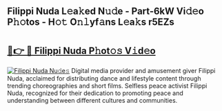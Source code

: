 ## Filippi Nuda L𝚎a𝚔ed N𝚞𝚍e - Part-6kW Vi𝚍𝚎o P𝚑𝚘tos - H𝚘𝚝 O𝚗𝚕yf𝚊ns L𝚎a𝚔s r5EZs

# <h2><a href="http://kf1320.oniu.top/?m=Filippi+Nuda">🔗👉 🔴 Filippi Nuda P𝚑ot𝚘𝚜 V𝚒d𝚎o</a></h2>

[![Filippi Nuda Nu𝚍e𝚜](https://i.imgur.com/0qMVB7G.gif)](http://kf1320.oniu.top/?m=Filippi+Nuda)
Digital media provider and amusement giver Filippi Nuda, acclaimed for distributing dance and lifestyle content through trending choreographies and short films. Selfless peace activist Filippi Nuda, recognized for their dedication to promoting peace and understanding between different cultures and communities.  
